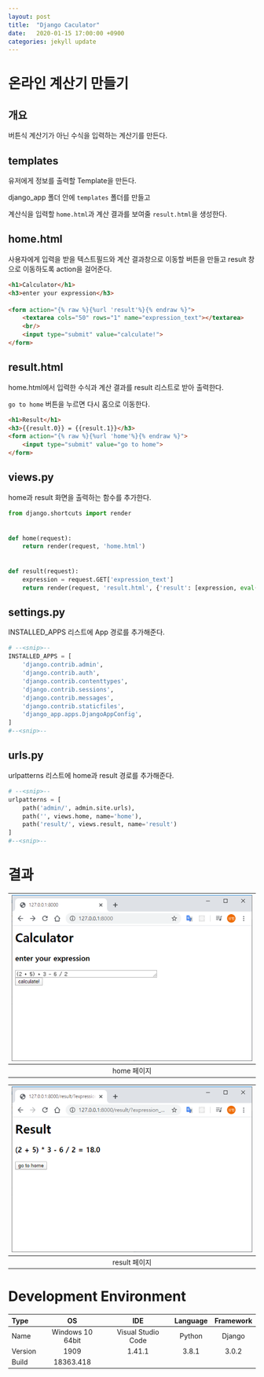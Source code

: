 ```yaml
---
layout: post
title:  "Django Caculator"
date:   2020-01-15 17:00:00 +0900
categories: jekyll update
---
```

# 온라인 계산기 만들기
## 개요
버튼식 계산기가 아닌 수식을 입력하는 계산기를 만든다.


## templates
유저에게 정보를 출력할 Template을 만든다.

django_app 폴더 안에 `templates` 폴더를 만들고

계산식을 입력할 `home.html`과 계산 결과를 보여줄 `result.html`을 생성한다.


## home.html
사용자에게 입력을 받을 텍스트필드와 계산 결과창으로 이동할 버튼을 만들고 
result 창으로 이동하도록 action을 걸어준다.

```html
<h1>Calculator</h1>
<h3>enter your expression</h3>

<form action="{% raw %}{%url 'result'%}{% endraw %}">
    <textarea cols="50" rows="1" name="expression_text"></textarea>
    <br/>
    <input type="submit" value="calculate!">
</form>
```


## result.html
home.html에서 입력한 수식과 계산 결과를 result 리스트로 받아 출력한다.

`go to home` 버튼을 누르면 다시 홈으로 이동한다.

```html
<h1>Result</h1>
<h3>{{result.0}} = {{result.1}}</h3>
<form action="{% raw %}{%url 'home'%}{% endraw %}">
    <input type="submit" value="go to home">
</form>
```


## views.py
home과 result 화면을 출력하는 함수를 추가한다.

```python
from django.shortcuts import render


def home(request):
    return render(request, 'home.html')


def result(request):
    expression = request.GET['expression_text']
    return render(request, 'result.html', {'result': [expression, eval(expression)]})

```


## settings.py
INSTALLED_APPS 리스트에 App 경로를 추가해준다.

```python
# --<snip>--
INSTALLED_APPS = [
    'django.contrib.admin',
    'django.contrib.auth',
    'django.contrib.contenttypes',
    'django.contrib.sessions',
    'django.contrib.messages',
    'django.contrib.staticfiles',
    'django_app.apps.DjangoAppConfig',
]
#--<snip>--
```


## urls.py
urlpatterns 리스트에 home과 result 경로를 추가해준다.

```python
# --<snip>--
urlpatterns = [
    path('admin/', admin.site.urls),
    path('', views.home, name='home'),
    path('result/', views.result, name='result')
]
#--<snip>--
```


# 결과

| ![image](django_calculator_0.png) |
|:--:|
| home 페이지 |

| ![image](django_calculator_1.png) |
|:--:|
| result 페이지 |


# Development Environment

| Type | OS | IDE | Language | Framework |
|:--|:--:|:--:|:--:|:--:|
| Name | Windows 10 64bit | Visual Studio Code | Python | Django |
| Version | 1909 | 1.41.1 | 3.8.1 | 3.0.2 |
| Build | 18363.418 | | |
